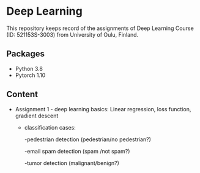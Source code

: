 # Deep Learning

This repository keeps record of the assignments of Deep Learning Course (ID: 521153S-3003) from University of Oulu, Finland.

## Packages

- Python 3.8
- Pytorch 1.10

## Content

- Assignment 1 - deep learning basics: Linear regression, loss function, gradient descent
  - classification cases: 
  
    -pedestrian detection (pedestrian/no pedestrian?)
    
    -email spam detection (spam /not spam?)
    
    -tumor detection (malignant/benign?)
